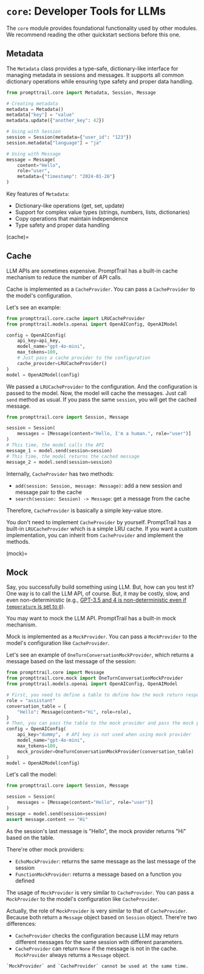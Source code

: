 # `core`: Developer Tools for LLMs

The `core` module provides foundational functionality used by other modules.
We recommend reading the other quickstart sections before this one.

## Metadata

The `Metadata` class provides a type-safe, dictionary-like interface for managing metadata in sessions and messages. It supports all common dictionary operations while ensuring type safety and proper data handling.

```python
from prompttrail.core import Metadata, Session, Message

# Creating metadata
metadata = Metadata()
metadata["key"] = "value"
metadata.update({"another_key": 42})

# Using with Session
session = Session(metadata={"user_id": "123"})
session.metadata["language"] = "ja"

# Using with Message
message = Message(
    content="Hello",
    role="user",
    metadata={"timestamp": "2024-01-26"}
)
```

Key features of `Metadata`:
- Dictionary-like operations (get, set, update)
- Support for complex value types (strings, numbers, lists, dictionaries)
- Copy operations that maintain independence
- Type safety and proper data handling


(cache)=
## Cache

LLM APIs are sometimes expensive. PromptTrail has a built-in cache mechanism to reduce the number of API calls.

Cache is implemented as a `CacheProvider`. You can pass a `CacheProvider` to the model's configuration.

Let's see an example:

```python
from prompttrail.core.cache import LRUCacheProvider
from prompttrail.models.openai import OpenAIConfig, OpenAIModel

config = OpenAIConfig(
    api_key=api_key,
    model_name="gpt-4o-mini",
    max_tokens=100,
    # Just pass a cache provider to the configuration
    cache_provider=LRUCacheProvider()
)
model = OpenAIModel(config)
```

We passed a `LRUCacheProvider` to the configuration. And the configuration is passed to the model.
Now, the model will cache the messages.
Just call `send` method as usual. If you pass the same `session`, you will get the cached message.

```python
from prompttrail.core import Session, Message

session = Session(
    messages = [Message(content="Hello, I'm a human.", role="user")]
)
# This time, the model calls the API
message_1 = model.send(session=session)
# This time, the model returns the cached message
message_2 = model.send(session=session)
```

Internally, `CacheProvider` has two methods:
- `add(session: Session, message: Message)`: add a new session and message pair to the cache
- `search(session: Session) -> Message`: get a message from the cache

Therefore, `CacheProvider` is basically a simple key-value store.

You don't need to implement `CacheProvider` by yourself. PromptTrail has a built-in `LRUCacheProvider` which is a simple LRU cache. If you want a custom implementation, you can inherit from `CacheProvider` and implement the methods.

(mock)=
## Mock

Say, you successfully build something using LLM. But, how can you test it?
One way is to call the LLM API, of course. But, it may be costly, slow, and even non-deterministic (e.g., [GPT-3.5 and 4 is non-deterministic even if `temperature` is set to `0`](https://152334h.github.io/blog/non-determinism-in-gpt-4/)).


You may want to mock the LLM API. PromptTrail has a built-in mock mechanism.

Mock is implemented as a `MockProvider`. You can pass a `MockProvider` to the model's configuration like `CacheProvider`.

Let's see an example of `OneTurnConversationMockProvider`, which returns a message based on the last message of the session:

```python
from prompttrail.core import Message
from prompttrail.core.mock import OneTurnConversationMockProvider
from prompttrail.models.openai import OpenAIConfig, OpenAIModel

# First, you need to define a table to define how the mock return response based on last message
role = "assistant"
conversation_table = {
    "Hello": Message(content="Hi", role=role),
}
# Then, you can pass the table to the mock provider and pass the mock provider to the configuration
config = OpenAIConfig(
    api_key="dummy",  # API key is not used when using mock provider
    model_name="gpt-4o-mini",
    max_tokens=100,
    mock_provider=OneTurnConversationMockProvider(conversation_table)
)
model = OpenAIModel(config)
```

Let's call the model:
```python
from prompttrail.core import Session, Message

session = Session(
    messages = [Message(content="Hello", role="user")]
)
message = model.send(session=session)
assert message.content == "Hi"
```

As the session's last message is "Hello", the mock provider returns "Hi" based on the table.

There're other mock providers:

- `EchoMockProvider`: returns the same message as the last message of the session
- `FunctionMockProvider`: returns a message based on a function you defined

The usage of `MockProvider` is very similar to `CacheProvider`. You can pass a `MockProvider` to the model's configuration like `CacheProvider`.

Actually, the role of `MockProvider` is very similar to that of `CacheProvider`. Because both return a `Message` object based on `Session` object. There're two differences:

- `CacheProvider` checks the configuration because LLM may return different messages for the same session with different parameters.
- `CacheProvider` can return `None` if the message is not in the cache. `MockProvider` always returns a `Message` object.


```{Note}
`MockProvider` and `CacheProvider` cannot be used at the same time.
```

<!-- TODO: Add debug and logging section -->
